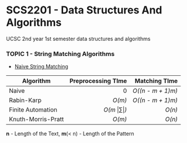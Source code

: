 # SCS2201 - Data Structures And Algorithms
UCSC 2nd year 1st semester data structures and algorithms

### TOPIC 1 - String Matching Algorithms
- [Naive String Matching](https://github.com/Gravewalker666/SCS2201-Data-Structures-and-Algorithms/blob/main/stringMatching/NaiveAlgorithm.java)

| Algorithm | Preprocessing TIme | Matching TIme
| ---- | ----: | ----: |
| Naive | 0 | *O((n - m + 1)m)* |
| Rabin-Karp | *O(m)* | *O((n - m + 1)m)* |
| Finite Automation | *O(m* &#124;∑&#124;*)* | *O(n)* |
| Knuth-Morris-Pratt | *O(m)* | *O(n)* |
**n** - Length of the Text, **m**(< n) - Length of the Pattern
